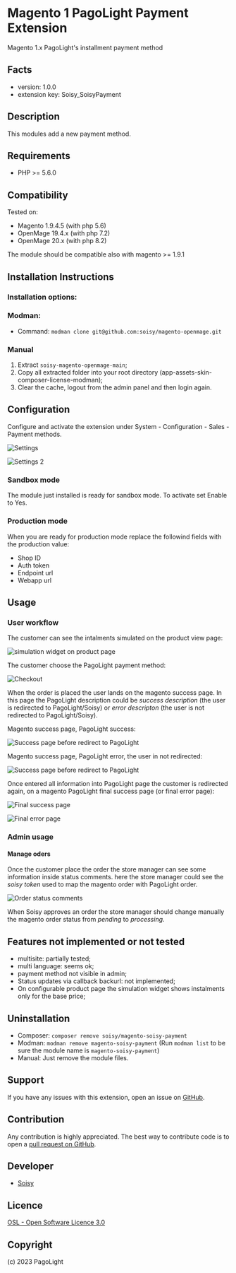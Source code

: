 Magento 1 PagoLight Payment Extension
=================================
Magento 1.x PagoLight's installment payment method

Facts
-----
- version: 1.0.0
- extension key: Soisy_SoisyPayment

Description
-----------
This modules add a new payment method.  

Requirements
------------
- PHP >= 5.6.0

Compatibility
-------------
Tested on:

- Magento  1.9.4.5 (with php 5.6)
- OpenMage 19.4.x (with php 7.2)
- OpenMage 20.x (with php 8.2)

The module should be compatible also with magento >= 1.9.1 

 Installation Instructions
-------------------------
### Installation options:

### Modman: 
* Command: `modman clone git@github.com:soisy/magento-openmage.git`

### Manual

1. Extract `soisy-magento-openmage-main`;
2. Copy all extracted folder into your root directory (app-assets-skin-composer-license-modman);
3. Clear the cache, logout from the admin panel and then login again.

Configuration
-------------
Configure and activate the extension under System - Configuration - Sales - Payment methods.

![Settings](assets/settings1.png)

![Settings 2](assets/settings2.png)

### Sandbox mode

The module just installed is ready for sandbox mode.
To activate set Enable to Yes.

### Production mode

When you are ready for production mode replace the followind fields with the production value:
* Shop ID
* Auth token
* Endpoint url
* Webapp url

Usage
--------------

### User workflow

The customer can see the intalments simulated on the product view page:

![simulation widget on product page](assets/simulation.png)

The customer choose the PagoLight payment method:

![Checkout](assets/checkout.png)

When the order is placed the user lands on the magento success page. In this page the PagoLight description could be *success description* (the user is redirected to PagoLight/Soisy) or *error descripton* (the user is not redirected to PagoLight/Soisy).

Magento success page, PagoLight success: 

![Success page before redirect to PagoLight](assets/success_before_redirect.png)

Magento success page, PagoLight error, the user in not redirected: 

![Success page before redirect to PagoLight](assets/error_before_redirect.png)



Once entered all information into PagoLight page the customer is redirected again, on a magento PagoLight final success page (or final error page):

![Final success page](assets/success.png)

![Final error page](assets/error.png)

### Admin usage

#### Manage oders

Once the customer place the order the store manager can see some information inside status comments. here the store manager could see the *soisy token* used to map the magento order with PagoLight order.  

![Order status comments](assets/order_status_comments.png)

When Soisy approves an order the store manager should change manually the magento order status from *pending* to *processing*.

## Features not implemented or not tested

* multisite: partially tested;
* multi language: seems ok;
* payment method not visible in admin;
* Status updates via callback backurl: not implemented;
* On configurable product page the simulation widget shows instalments only for the base price;  

Uninstallation
--------------

* Composer: `composer remove soisy/magento-soisy-payment`
* Modman: `modman remove magento-soisy-payment` (Run `modman list` to be sure the module name is `magento-soisy-payment`)
* Manual: Just remove the module files.

Support
-------
If you have any issues with this extension, open an issue on [GitHub](https://github.com/soisy/Soisy_Payment/issues).

Contribution
------------
Any contribution is highly appreciated. The best way to contribute code is to open a [pull request on GitHub](https://help.github.com/articles/using-pull-requests).

Developer
---------
* [Soisy](http://www.soisy.it)

Licence
-------
[OSL - Open Software Licence 3.0](http://opensource.org/licenses/osl-3.0.php)

Copyright
---------
(c) 2023 PagoLight

